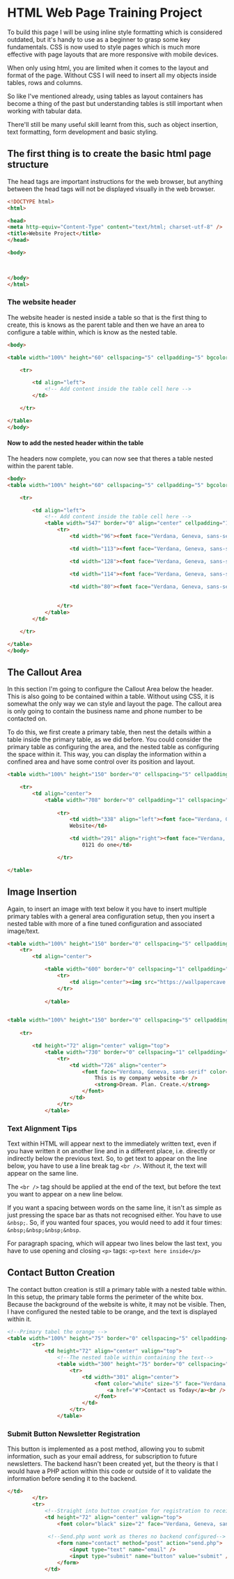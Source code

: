# HTML Web Page Training Project

To build this page I will be using inline style formatting which is considered outdated, but it's handy to use as a beginner to grasp some key fundamentals. CSS is now used to style pages which is much more effective with page layouts that are more responsive with mobile devices.    

When only using html, you are limited when it comes to the layout and format of the page. Without CSS I will need to insert all my objects inside tables, rows and columns.

So like I've mentioned already, using tables as layout containers has become a thing of the past but understanding tables is still important when working with tabular data. 

There'll still be many useful skill learnt from this, such as object insertion, text formatting, form development and basic styling. 

  
## The first thing is to create the basic html page structure 

The head tags are important instructions for the web browser, but anything between the head tags will not be displayed visually in the web browser.  

```html
<!DOCTYPE html>
<html>

<head>
<meta http-equiv="Content-Type" content="text/html; charset-utf-8" />
<title>Website Project</title>
</head>

<body>


    
</body>
</html>
```

### The website header

The website header is nested inside a table so that is the first thing to create, this is knows as the parent table and then we have an area to configure a table within, which is know as the nested table.

```html
<body>

<table width="100%" height="60" cellspacing="5" cellpadding="5" bgcolor="#000000">

    <tr>

        <td align="left">
            <!-- Add content inside the table cell here -->
        </td>

    </tr>

</table>
</body>
```

#### Now to add the nested header within the table

 The headers now complete, you can now see that theres a table nested within the parent table.   


```html
<body>
<table width="100%" height="60" cellspacing="5" cellpadding="5" bgcolor="#000000">

    <tr>

        <td align="left">
            <!-- Add content inside the table cell here -->
            <table width="547" border="0" align="center" cellpadding="1" cellspacing="1">
                <tr>
                    <td width="96"><font face="Verdana, Geneva, sans-serif" color="white"><h3>Home</h3></font></td>

                    <td width="113"><font face="Verdana, Geneva, sans-serif" color="white"><h3>About</h3></font></td>

                    <td width="128"><font face="Verdana, Geneva, sans-serif" color="white"><h3>Services</h3></font></td>

                    <td width="114"><font face="Verdana, Geneva, sans-serif" color="white"><h3>Clients</h3></font></td>

                    <td width="80"><font face="Verdana, Geneva, sans-serif" color="white"><h3>Contacts</h3></font></td>
                
                
                </tr>
            </table>
        </td>

    </tr>

</table>
</body>
```

## The Callout Area

In this section I'm going to configure the Callout Area below the header. This is also going to be contained within a table. Without using CSS, it is somewhat the only way we can style and layout the page. The callout area is only going to contain the business name and phone number to be contacted on.

To do this, we first create a primary table, then nest the details within a table inside the primary table, as we did before. You could consider the primary table as configuring the area, and the nested table as configuring the space within it. This way, you can display the information within a confined area and have some control over its position and layout.


```html
<table width="100%" height="150" border="0" cellspacing="5" cellpadding="5" bgcolor="#F0F0F0">

    <tr>
        <td align="center">
            <table width="708" border="0" cellpadding="1" cellspacing="1">
               
                <tr>
                    <td width="338" align="left"><font face="Verdana, Geneva, sans-serif" color="black" size="5"><strong>MyBusiness</strong> <br />
                    Website</td> 

                    <td width="291" align="right"><font face="Verdana, Geneva, sans-serif" color="black" size="5"><strong>Call Today</strong> <br />
                        0121 do one</td>

                </tr>

</table>
```

## Image Insertion

Again, to insert an image with text below it you have to insert multiple primary tables with a general area configuration setup, then you insert a nested table with more of a fine tuned configuration and associated image/text.

```html
<table width="100%" height="150" border="0" cellspacing="5" cellpadding="5" bgcolor="white">
    <tr>
        <td align="center">

            <table width="600" border="0" cellspacing="1" cellpadding="1">
                <tr>
                    <td align="center"><img src="https://wallpapercave.com/wp/wp7199912.jpg" width="980" height="300" /></td>
                </tr>
           
            </table>


<table width="100%" height="150" border="0" cellspacing="5" cellpadding="5" bgcolor="white">
        
    <tr>

        <td height="72" align="center" valign="top">
            <table width="730" border="0" cellspacing="1" cellpadding="1">
                <tr>
                    <td width="726" align="center">
                        <font face="Verdana, Geneva, sans-serif" color="black" size="6">
                            This is my company website <br />
                            <strong>Dream. Plan. Create.</strong>
                        </font>
                    </td>
                </tr>
            </table>
```

### Text Alignment Tips 

Text within HTML will appear next to the immediately written text, even if you have written it on another line and in a different place, i.e. directly or indirectly below the previous text. So, to get text to appear on the line below, you have to use a line break tag ```<br />```. Without it, the text will appear on the same line.

The ```<br />``` tag should be applied at the end of the text, but before the text you want to appear on a new line below.

If you want a spacing between words on the same line, it isn't as simple as just pressing the space bar as thats not recognised either. You have to use ```&nbsp;```. So, if you wanted four spaces, you would need to add it four times: ```&nbsp;&nbsp;&nbsp;&nbsp```.

For paragraph spacing, which will appear two lines below the last text, you have to use opening and closing ```<p>``` tags: ```<p>text here inside</p>```


## Contact Button Creation

The contact button creation is still a primary table with a nested table within. In this setup, the primary table forms the perimeter of the white box. Because the background of the website is white, it may not be visible. Then, I have configured the nested table to be orange, and the text is displayed within it.
```html
<!--Primary tabel the orange -->
<table width="100%" height="75" border="0" cellspacing="5" cellpadding="5" bgcolor="white">
        <tr>
            <td height="72" align="center" valign="top">
                <!--The nested table within containing the text-->
                <table width="300" height="75" border="0" cellspacing="3" cellpadding="3" bgcolor="#FF9900">
                    <tr>
                        <td width="301" align="center">
                            <font color="white" size="5" face="Verdana, Geneva, sans-serif">
                                <a href="#">Contact us Today</a><br />
                            </font>
                        </td>
                    </tr>
                </table>
```


### Submit Button Newsletter Registration 

This button is implemented as a post method, allowing you to submit information, such as your email address, for subscription to future newsletters. The backend hasn't been created yet, but the theory is that I would have a PHP action within this code or outside of it to validate the information before sending it to the backend. 

```html
</td>
        </tr>
        <tr>
            <!--Straight into button creation for registration to receive the news letter-->
            <td height="72" align="center" valign="top">
                <font color="black" size="2" face="Verdana, Geneva, sans-serif"><strong>Register for my Newsletter:</strong></font><br />
                
             <!--Send.php wont work as theres no backend configured-->   
                <form name="contact" method="post" action="send.php">
                    <input type="text" name="email" />
                    <input type="submit" name="button" value="submit" />
                </form>
            </td>
```